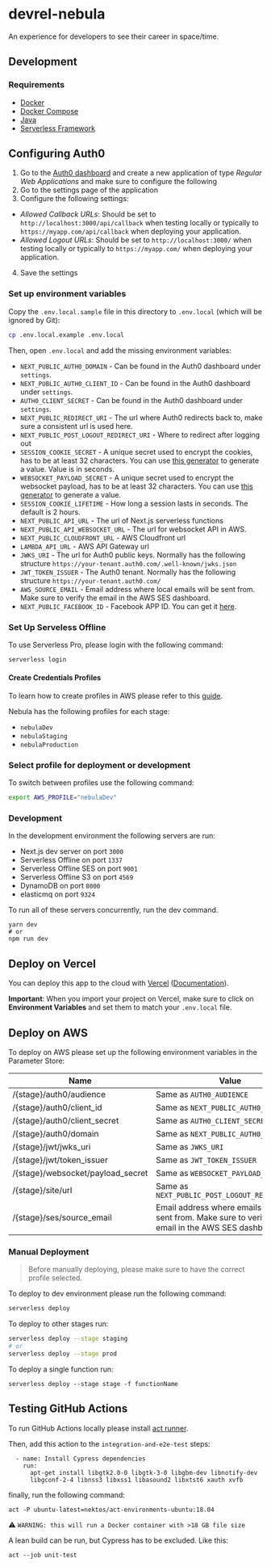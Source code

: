 # devrel-nebula

An experience for developers to see their career in space/time.

## Development

### Requirements

- [Docker](https://docs.docker.com/get-docker/)
- [Docker Compose](https://docs.docker.com/compose/)
- [Java](https://openjdk.java.net/install/index.html)
- [Serverless Framework](https://www.serverless.com/framework/docs/getting-started/)

## Configuring Auth0

1. Go to the [Auth0 dashboard](https://manage.auth0.com/) and create a new
   application of type _Regular Web Applications_ and make sure to configure the
   following
2. Go to the settings page of the application
3. Configure the following settings:

- _Allowed Callback URLs_: Should be set to `http://localhost:3000/api/callback`
  when testing locally or typically to `https://myapp.com/api/callback` when
  deploying your application.
- _Allowed Logout URLs_: Should be set to `http://localhost:3000/` when testing
  locally or typically to `https://myapp.com/` when deploying your application.

4. Save the settings

### Set up environment variables

Copy the `.env.local.sample` file in this directory to `.env.local` (which will
be ignored by Git):

```bash
cp .env.local.example .env.local
```

Then, open `.env.local` and add the missing environment variables:

- `NEXT_PUBLIC_AUTH0_DOMAIN` - Can be found in the Auth0 dashboard under
  `settings`.
- `NEXT_PUBLIC_AUTH0_CLIENT_ID` - Can be found in the Auth0 dashboard under
  `settings`.
- `AUTH0_CLIENT_SECRET` - Can be found in the Auth0 dashboard under `settings`.
- `NEXT_PUBLIC_REDIRECT_URI` - The url where Auth0 redirects back to, make sure
  a consistent url is used here.
- `NEXT_PUBLIC_POST_LOGOUT_REDIRECT_URI` - Where to redirect after logging out
- `SESSION_COOKIE_SECRET` - A unique secret used to encrypt the cookies, has to
  be at least 32 characters. You can use
  [this generator](https://generate-secret.now.sh/32) to generate a value. Value
  is in seconds.
- `WEBSOCKET_PAYLOAD_SECRET` - A unique secret used to encrypt the websocket
  payload, has to be at least 32 characters. You can use
  [this generator](https://generate-secret.now.sh/32) to generate a value.
- `SESSION_COOKIE_LIFETIME` - How long a session lasts in seconds. The default
  is 2 hours.
- `NEXT_PUBLIC_API_URL` - The url of Next.js serverless functions
- `NEXT_PUBLIC_API_WEBSOCKET_URL` - The url for websocket API in AWS.
- `NEXT_PUBLIC_CLOUDFRONT_URL` - AWS Cloudfront url
- `LAMBDA_API_URL` - AWS API Gateway url
- `JWKS_URI` - The url for Auth0 public keys. Normally has the following
  structure `https://your-tenant.auth0.com/.well-known/jwks.json`
- `JWT_TOKEN_ISSUER` - The Auth0 tenant. Normally has the following structure
  `https://your-tenant.auth0.com/`
- `AWS_SOURCE_EMAIL` - Email address where local emails will be sent from. Make
  sure to verify the email in the AWS SES dashboard.
- `NEXT_PUBLIC_FACEBOOK_ID` - Facebook APP ID. You can get it
  [here](https://developers.facebook.com/docs/development/create-an-app).

### Set Up Serveless Offline

To use Serverless Pro, please login with the following command:

```bash
serverless login
```

#### Create Credentials Profiles

To learn how to create profiles in AWS please refer to this
[guide](https://www.serverless.com/framework/docs/providers/aws/guide/credentials/).

Nebula has the following profiles for each stage:

- `nebulaDev`
- `nebulaStaging`
- `nebulaProduction`

### Select profile for deployment or development

To switch between profiles use the following command:

```bash
export AWS_PROFILE="nebulaDev"
```

### Development

In the development environment the following servers are run:

- Next.js dev server on port `3000`
- Serverless Offline on port `1337`
- Serverless Offline SES on port `9001`
- Serverless Offline S3 on port `4569`
- DynamoDB on port `8000`
- elasticmq on port `9324`

To run all of these servers concurrently, run the dev command.

```
yarn dev
# or
npm run dev
```

## Deploy on Vercel

You can deploy this app to the cloud with
[Vercel](https://vercel.com?utm_source=github&utm_medium=readme&utm_campaign=next-example)
([Documentation](https://nextjs.org/docs/deployment)).

**Important**: When you import your project on Vercel, make sure to click on
**Environment Variables** and set them to match your `.env.local` file.

## Deploy on AWS

To deploy on AWS please set up the following environment variables in the
Parameter Store:

| Name                              | Value                                                                                                 | Encrypted |
| --------------------------------- | ----------------------------------------------------------------------------------------------------- | --------- |
| /{stage}/auth0/audience           | Same as `AUTH0_AUDIENCE`                                                                              |           |
| /{stage}/auth0/client_id          | Same as `NEXT_PUBLIC_AUTH0_CLIENT_ID`                                                                 |           |
| /{stage}/auth0/client_secret      | Same as `AUTH0_CLIENT_SECRET`                                                                         | true      |
| /{stage}/auth0/domain             | Same as `NEXT_PUBLIC_AUTH0_DOMAIN`                                                                    |           |
| /{stage}/jwt/jwks_uri             | Same as `JWKS_URI`                                                                                    |           |
| /{stage}/jwt/token_issuer         | Same as `JWT_TOKEN_ISSUER`                                                                            |           |
| /{stage}/websocket/payload_secret | Same as `WEBSOCKET_PAYLOAD_SECRET`                                                                    | true      |
| /{stage}/site/url                 | Same as `NEXT_PUBLIC_POST_LOGOUT_REDIRECT_URI`                                                        |           |
| /{stage}/ses/source_email         | Email address where emails will be sent from. Make sure to verify the email in the AWS SES dashboard. |           |

### Manual Deployment

> Before manually deploying, please make sure to have the correct profile
> selected.

To deploy to dev environment please run the following command:

```bash
serverless deploy
```

To deploy to other stages run:

```bash
serverless deploy --stage staging
# or
serverless deploy --stage prod
```

To deploy a single function run:

```
serverless deploy --stage stage -f functionName
```

## Testing GitHub Actions

To run GitHub Actions locally please install
[act runner](https://github.com/nektos/act).

Then, add this action to the `integration-and-e2e-test` steps:

```
  - name: Install Cypress dependencies
    run:
      apt-get install libgtk2.0-0 libgtk-3-0 libgbm-dev libnotify-dev
      libgconf-2-4 libnss3 libxss1 libasound2 libxtst6 xauth xvfb
```

finally, run the following command:

```
act -P ubuntu-latest=nektos/act-environments-ubuntu:18.04
```

⚠️ `WARNING: this will run a Docker container with >18 GB file size`

A lean build can be run, but Cypress has to be excluded. Like this:

```
act --job unit-test
```
